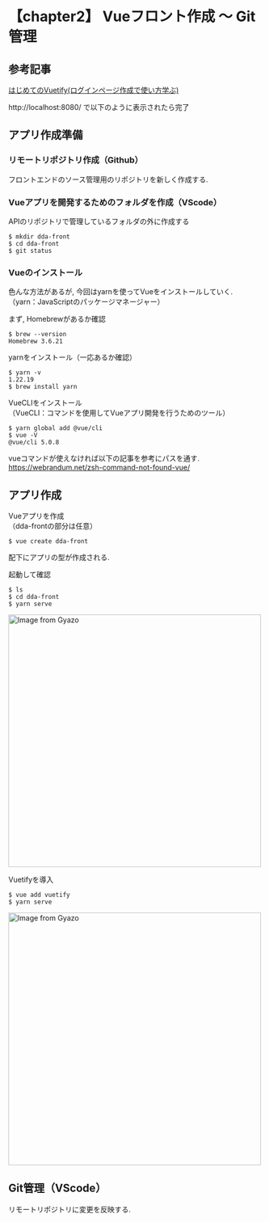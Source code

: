 # 【chapter2】 Vueフロント作成 〜 Git管理

## 参考記事

[はじめてのVuetify(ログインページ作成で使い方学ぶ)](https://reffect.co.jp/vue/vuetify-first-time)

http://localhost:8080/ で以下のように表示されたら完了

## アプリ作成準備

### リモートリポジトリ作成（Github）

フロントエンドのソース管理用のリポジトリを新しく作成する.

### Vueアプリを開発するためのフォルダを作成（VScode）

APIのリポジトリで管理しているフォルダの外に作成する

```
$ mkdir dda-front
$ cd dda-front
$ git status
```

### Vueのインストール

色んな方法があるが, 今回はyarnを使ってVueをインストールしていく.<br>
（yarn：JavaScriptのパッケージマネージャー）

まず, Homebrewがあるか確認
```
$ brew --version
Homebrew 3.6.21
```

yarnをインストール（一応あるか確認）
```
$ yarn -v
1.22.19
$ brew install yarn
```

VueCLIをインストール<br>
（VueCLI：コマンドを使用してVueアプリ開発を行うためのツール）
```
$ yarn global add @vue/cli
$ vue -V
@vue/cli 5.0.8
```

vueコマンドが使えなければ以下の記事を参考にパスを通す.<br>
https://webrandum.net/zsh-command-not-found-vue/

## アプリ作成

Vueアプリを作成<br>
（dda-frontの部分は任意）

```
$ vue create dda-front
```

配下にアプリの型が作成される.

起動して確認
```
$ ls
$ cd dda-front
$ yarn serve
```

<a href="https://gyazo.com/d8a4dbc98a84198c251145c41a78cce1"><img src="https://i.gyazo.com/d8a4dbc98a84198c251145c41a78cce1.png" alt="Image from Gyazo" width="500"/></a>

Vuetifyを導入
```
$ vue add vuetify
$ yarn serve
```

<a href="https://gyazo.com/764bade13ba9b9c60cc8bbdf04c7da96"><img src="https://i.gyazo.com/764bade13ba9b9c60cc8bbdf04c7da96.jpg" alt="Image from Gyazo" width="500"/></a>

## Git管理（VScode）
リモートリポジトリに変更を反映する.